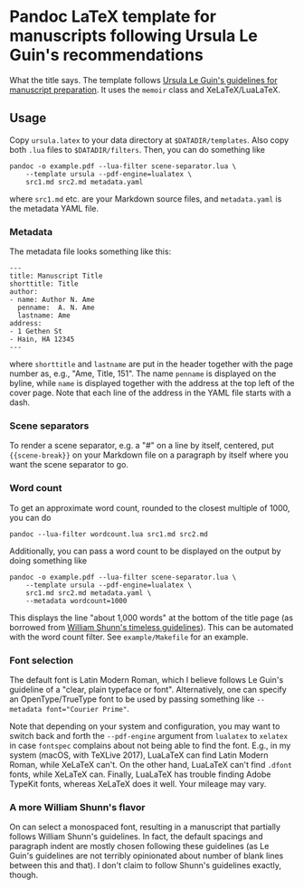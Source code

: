 # Pandoc LaTeX template for manuscripts following Ursula Le Guin's recommendations

What the title says.  The template follows [Ursula Le Guin's
guidelines for manuscript
preparation](http://www.ursulakleguin.com/ManuscriptPrep.html).
It uses the `memoir` class and XeLaTeX/LuaLaTeX.

## Usage

Copy `ursula.latex` to your data directory at `$DATADIR/templates`.
Also copy both `.lua` files to `$DATADIR/filters`.  Then, you can do
something like

```
pandoc -o example.pdf --lua-filter scene-separator.lua \
    --template ursula --pdf-engine=lualatex \
	src1.md src2.md metadata.yaml
```

where `src1.md` etc. are your Markdown source files, and
`metadata.yaml` is the metadata YAML file.

### Metadata

The metadata file looks something like this:

```
---
title: Manuscript Title
shorttitle: Title
author:
- name: Author N. Ame
  penname:  A. N. Ame
  lastname: Ame
address:
- 1 Gethen St
- Hain, HA 12345
---
```

where `shorttitle` and `lastname` are put in the header together with
the page number as, e.g., "Ame, Title, 151".  The name `penname` is
displayed on the byline, while `name` is displayed together with the
address at the top left of the cover page.  Note that each line of the
address in the YAML file starts with a dash.

### Scene separators

To render a scene separator, e.g. a "#" on a line by itself, centered,
put `{{scene-break}}` on your Markdown file on a paragraph by itself
where you want the scene separator to go.

### Word count

To get an approximate word count, rounded to the closest multiple of
1000, you can do

```
pandoc --lua-filter wordcount.lua src1.md src2.md
```

Additionally, you can pass a word count to be displayed on the output
by doing something like

```
pandoc -o example.pdf --lua-filter scene-separator.lua \
    --template ursula --pdf-engine=lualatex \
	src1.md src2.md metadata.yaml \
	--metadata wordcount=1000
```

This displays the line "about 1,000 words" at the bottom of the title
page (as borrowed from [William Shunn's timeless
guidelines](https://www.writerswrite.com/journal/dec98/proper-manuscript-format-12984)).
This can be automated with the word count filter.  See
`example/Makefile` for an example.

### Font selection

The default font is Latin Modern Roman, which I believe follows Le
Guin's guideline of a "clear, plain typeface or font".  Alternatively,
one can specify an OpenType/TrueType font to be used by passing
something like `--metadata font="Courier Prime"`.

Note that depending on your system and configuration, you may want to
switch back and forth the `--pdf-engine` argument from `lualatex` to
`xelatex` in case `fontspec` complains about not being able to find
the font.  E.g., in my system (macOS, with TeXLive 2017), LuaLaTeX can
find Latin Modern Roman, while XeLaTeX can't.  On the other hand,
LuaLaTeX can't find `.dfont` fonts, while XeLaTeX can.  Finally,
LuaLaTeX has trouble finding Adobe TypeKit fonts, whereas XeLaTeX does it
well.  Your mileage may vary.

### A more William Shunn's flavor

On can select a monospaced font, resulting in a manuscript that
partially follows William Shunn's guidelines.  In fact, the default
spacings and paragraph indent are mostly chosen following these
guidelines (as Le Guin's guidelines are not terribly opinionated about
number of blank lines between this and that).  I don't claim to follow
Shunn's guidelines exactly, though.
